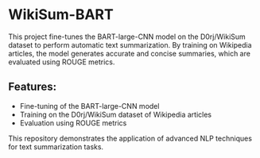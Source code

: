 # WikiSum-BART

This project fine-tunes the BART-large-CNN model on the D0rj/WikiSum dataset to perform automatic text summarization. By training on Wikipedia articles, the model generates accurate and concise summaries, which are evaluated using ROUGE metrics. 

## Features:
- Fine-tuning of the BART-large-CNN model
- Training on the D0rj/WikiSum dataset of Wikipedia articles
- Evaluation using ROUGE metrics

This repository demonstrates the application of advanced NLP techniques for text summarization tasks.
